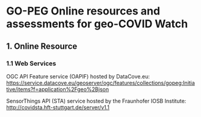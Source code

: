 # GO-PEG Online resources and assessments for geo-COVID Watch

## 1. Online Resource
### 1.1 Web Services
OGC API Feature service (OAPIF) hosted by DataCove.eu:
<https://service.datacove.eu/geoserver/ogc/features/collections/gopeg:Initiative/items?f=application%2Fgeo%2Bjson>

SensorThings API (STA) service hosted by the Fraunhofer IOSB Institute:
<http://covidsta.hft-stuttgart.de/server/v1.1>


